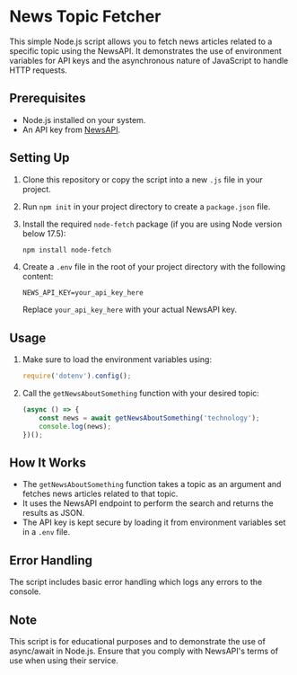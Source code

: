 # News Topic Fetcher

This simple Node.js script allows you to fetch news articles related to a specific topic using the NewsAPI. It demonstrates the use of environment variables for API keys and the asynchronous nature of JavaScript to handle HTTP requests.

## Prerequisites

- Node.js installed on your system.
- An API key from [NewsAPI](https://newsapi.org/).

## Setting Up

1. Clone this repository or copy the script into a new `.js` file in your project.
2. Run `npm init` in your project directory to create a `package.json` file.
3. Install the required `node-fetch` package (if you are using Node version below 17.5):

    ```bash
    npm install node-fetch
    ```

4. Create a `.env` file in the root of your project directory with the following content:

    ```env
    NEWS_API_KEY=your_api_key_here
    ```

    Replace `your_api_key_here` with your actual NewsAPI key.

## Usage

1. Make sure to load the environment variables using:

    ```javascript
    require('dotenv').config();
    ```

2. Call the `getNewsAboutSomething` function with your desired topic:

    ```javascript
    (async () => {
        const news = await getNewsAboutSomething('technology');
        console.log(news);
    })();
    ```

## How It Works

- The `getNewsAboutSomething` function takes a topic as an argument and fetches news articles related to that topic.
- It uses the NewsAPI endpoint to perform the search and returns the results as JSON.
- The API key is kept secure by loading it from environment variables set in a `.env` file.

## Error Handling

The script includes basic error handling which logs any errors to the console.

## Note

This script is for educational purposes and to demonstrate the use of async/await in Node.js. Ensure that you comply with NewsAPI's terms of use when using their service.

